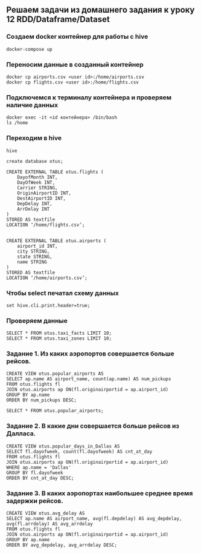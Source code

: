 ## Решаем задачи из домашнего задания к уроку 12 RDD/Dataframe/Dataset

### Создаем docker контейнер для работы с hive

    docker-compose up

### Переносим данные в созданный контейнер

    docker cp airports.csv <user id>:/home/airports.csv
    docker cp flights.csv <user id>:/home/flights.csv

### Подключемся к терминалу контейнера и проверяем наличие данных

    docker exec -it <id контейнера> /bin/bash
    ls /home

### Переходим в hive
    hive

    create database otus;

    CREATE EXTERNAL TABLE otus.flights (
        DayofMonth INT,
        DayOfWeek INT,
        Carrier STRING,
        OriginAirportID INT,
        DestAirportID INT,
        DepDelay INT,
        ArrDelay INT
    )
    STORED AS textfile
    LOCATION ‘/home/flights.csv’;


    CREATE EXTERNAL TABLE otus.airports (
        airport_id INT, 
        city STRING, 
        state STRING, 
        name STRING
    ) 
    STORED AS textfile 
    LOCATION ‘/home/airports.csv’;

### Чтобы select печатал схему данных
    set hive.cli.print.header=true;

### Проверяем данные

    SELECT * FROM otus.taxi_facts LIMIT 10;
    SELECT * FROM otus.taxi_zones LIMIT 10;

### Задание 1. Из каких аэропортов совершается больше рейсов.

    CREATE VIEW otus.popular_airports AS 
    SELECT ap.name AS airport_name, count(ap.name) AS num_pickups 
    FROM otus.flights fl 
    JOIN otus.airports ap ON(fl.originairportid = ap.airport_id) 
    GROUP BY ap.name 
    ORDER BY num_pickups DESC;

    SELECT * FROM otus.popular_airports;

### Задание 2. В какие дни совершается больше рейсов из Далласа.
    CREATE VIEW otus.popular_days_in_Dallas AS 
    SELECT fl.dayofweek, count(fl.dayofweek) AS cnt_at_day 
    FROM otus.flights fl 
    JOIN otus.airports ap ON(fl.originairportid = ap.airport_id) 
    WHERE ap.name = 'Dallas' 
    GROUP BY fl.dayofweek 
    ORDER BY cnt_at_day DESC;
   
### Задание 3. В каких аэропортах наибольшее среднее время задержки рейсов.

    CREATE VIEW otus.avg_delay AS 
    SELECT ap.name AS airport_name, avg(fl.depdelay) AS avg_depdelay, avg(fl.arrdelay) AS avg_arrdelay 
    FROM otus.flights fl 
    JOIN otus.airports ap ON(fl.originairportid = ap.airport_id) 
    GROUP BY ap.name 
    ORDER BY avg_depdelay, avg_arrdelay DESC;

